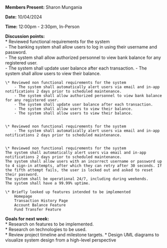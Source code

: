 **Members Present:** Sharon Mungania

**Date:** 10/04/2024

**Time:** 12:00pm \- 2:30pm, In-Person

**Discussion points:**  
	\* Reviewed functional requirements for the system  
		- The banking system shall allow users to log in using their username and password.  
		- The system shall allow authorized personnel to view bank balance for any registered user.  
		- The system shall update user balance after each transaction. 
		- The system shall allow users to view their balance. 
	
	\* Reviewed non functional requirements for the system 
		- The system shall automatically alert users via email and in-app notifications 2 days prior to scheduled maintenance.  
		- The system shall allow authorized personnel to view bank balance for any registered user.  
		- The system shall update user balance after each transaction.  
		- The system shall allow users to view their balance.
		- The system shall allow users to view their balance.

	
	\* Reviewed non functional requirements for the system
		- The system shall automatically alert users via email and in-app notifications 2 days prior to scheduled maintenance.


	\* Reviewed non functional requirements for the system  
	The system shall automatically alert users via email and in-app notifications 2 days prior to scheduled maintenance.  
	The system shall allow users with an incorrect username or password up to 4 sign-in attempts, after which they can retry after 30 seconds. If the fifth attempt fails, the user is locked out and asked to reset their password.  
	The system shall be operational 24/7, including during weekends.  
	The system shall have a 99.99% uptime.

	\* Briefly looked up features intended to be implemented  
		Homepage  
		Transaction History Page  
		Account Balance Feature  
		Fund Transfer Feature	

**Goals for next week:**  
	\* Research on features to be implemented.  
	\* Research on technologies to be used.  
	\* Review project timeline and milestone targets.
	\* Design UML diagrams to visualize system design from a high-level perspective

